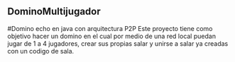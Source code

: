 ## DominoMultijugador
#Domino echo en java con arquitectura P2P
Este proyecto tiene como objetivo hacer un domino en el cual por medio de una red local puedan jugar de 1 a 4 jugadores, crear sus propias salar y unirse a salar ya creadas con un codigo de sala. 
